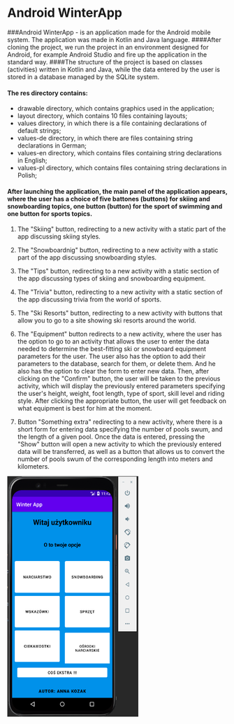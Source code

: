 # Android WinterApp
###Android WinterApp - is an application made for the Android mobile system. The application was made in Kotlin and Java language.
####After cloning the project, we run the project in an environment designed for Android, for example Android Studio and fire up the application in the standard way.
####The structure of the project is based on classes (activities) written in Kotlin and Java, while the data entered by the user is stored in a database managed by the SQLite system.

#### The res directory contains:
* drawable directory, which contains graphics used in the application;
* layout directory, which contains 10 files containing layouts;
* values directory, in which there is a file containing declarations of default strings;
* values-de directory, in which there are files containing string declarations in German;
* values-en directory, which contains files containing string declarations in English;
* values-pl directory, which contains files containing string declarations in Polish;

#### After launching the application, the main panel of the application appears, where the user has a choice of five battones (buttons) for skiing and snowboarding topics, one button (button) for the sport of swimming and one button for sports topics. 

1. The "Skiing" button, redirecting to a new activity with a static part of the app discussing skiing styles.

2. The "Snowboardnig" button, redirecting to a new activity with a static part of the app discussing snowboarding styles.

3. The "Tips" button, redirecting to a new activity with a static section of the app discussing types of skiing and snowboarding equipment.
   
4. The "Trivia" button, redirecting to a new activity with a static section of the app discussing trivia from the world of sports.

5. The "Ski Resorts" button, redirecting to a new activity with buttons that allow you to go to a site showing ski resorts around the world.

6. The "Equipment" button redirects to a new activity, where the user has the option to go to an activity that allows the user to enter the data needed to determine the best-fitting ski or snowboard equipment parameters for the user. The user also has the option to add their parameters to the database, search for them, or delete them. And he also has the option to clear the form to enter new data. 
Then, after clicking on the "Confirm" button, the user will be taken to the previous activity, which will display the previously entered parameters specifying the user's height, weight, foot length, type of sport, skill level and riding style. After clicking the appropriate button, the user will get feedback on what equipment is best for him at the moment. 

7. Button "Something extra" redirecting to a new activity, where there is a short form for entering data specifying the number of pools swum, and the length of a given pool. Once the data is entered, pressing the "Show" button will open a new activity to which the previously entered data will be transferred, as well as a button that allows us to convert the number of pools swum of the corresponding length into meters and kilometers.

<img src="Images/screen1.png" alt="screen1" width="300" height="550"> 
